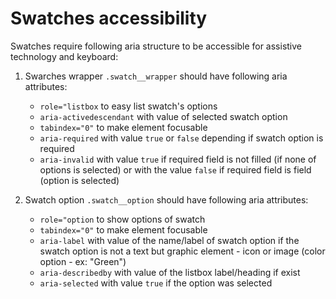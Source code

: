 # Swatches accessibility

Swatches require following aria structure to be accessible for assistive technology and keyboard:

1. Swarches wrapper `.swatch__wrapper` should have following aria attributes:
    * `role="listbox` to easy list swatch's options
    * `aria-activedescendant` with value of selected swatch option
    * `tabindex="0"` to make element focusable
    * `aria-required` with value `true` or `false` depending if swatch option is required
    * `aria-invalid` with value `true` if required field is not filled (if none of options is selected) or with the value `false` if required field is field (option is selected)

2. Swatch option `.swatch__option` should have following aria attributes:
    * `role="option` to show options of swatch
    * `tabindex="0"` to make element focusable
    * `aria-label` with value of the name/label of swatch option if the swatch option is not a text but graphic element - icon or image (color option - ex: "Green")
    * `aria-describedby` with value of the listbox label/heading if exist
    * `aria-selected` with value `true` if the option was selected

